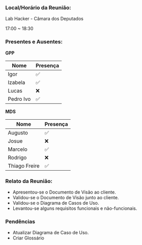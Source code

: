### Local/Horário da Reunião:

Lab Hacker - Câmara dos Deputados

17:00  ~  18:30

### Presentes e Ausentes:
**GPP**

Nome      |   Presença
---       |    ---
Igor      |    :white_check_mark:
Izabela   |    :white_check_mark:
Lucas     |    :x:
Pedro Ivo |    :white_check_mark:

**MDS**

Nome      |   Presença
---       |    ---
Augusto   |    :white_check_mark:
Josue     |    :x:
Marcelo   |    :white_check_mark:
Rodrigo   |    :x:
Thiago Freire|    :white_check_mark:

### Relato da Reunião:

* Apresentou-se o Documento de Visão ao cliente.
* Validou-se o Documento de Visão junto ao cliente.
* Validou-se o Diagrama de Casos de Uso.
* Levantou-se alguns requisitos funcionais e não-funcionais.

### Pendências

* Atualizar Diagrama de Caso de Uso.
* Criar Glossário